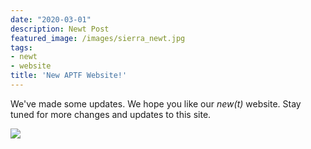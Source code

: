 ```yaml
---
date: "2020-03-01"
description: Newt Post
featured_image: /images/sierra_newt.jpg
tags:
- newt
- website
title: 'New APTF Website!'
---
```


We've made some updates. We hope you like our *new(t)* website. Stay tuned for more changes and updates to this site. 

![](/post/2020-03-01_files/sierra_newt.jpg)